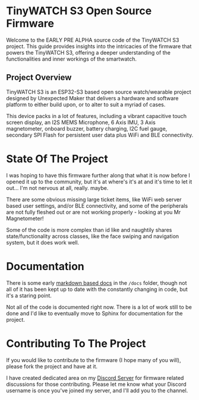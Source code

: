 # TinyWATCH S3 Open Source Firmware
Welcome to the EARLY PRE ALPHA source code of the TinyWATCH S3 project. This guide provides insights into the intricacies of the firmware that powers the TinyWATCH S3, offering a deeper understanding of the functionalities and inner workings of the smartwatch.

## Project Overview
TinyWATCH S3 is an ESP32-S3 based open source watch/wearable project designed by Unexpected Maker that delivers a hardware and software platform to either build upon, or to alter to suit a myriad of cases.

This device packs in a lot of features, including a vibrant capacitive touch screen display, an I2S MEMS Microphone, 6 Axis IMU, 3 Axis magnetometer, onboard buzzer, battery charging, I2C fuel gauge, secondary SPI Flash for persistent user data plus WiFi and BLE connectivity.

# State Of The Project
I was hoping to have this firmware further along that what it is now before I opened it up to the community, but it's at where's it's at and it's time to let it out... I'm not nervous at all, really. maybe.

There are some obvious missing large ticket items, like WiFi web server based user settings, and/or BLE connectivity, and some of the peripherals are not fully fleshed out or are not working properly - looking at you Mr Magnetometer!

Some of the code is more complex than id like and naughtily shares state/functionality across classes, like the face swiping and navigation system, but it does work well.

# Documentation
There is some early [markdown based docs](tw_docs.md) in the `/docs` folder, though not all of it has been kept up to date with the constantly changing in code, but it's a staring point.

Not all of the code is documented right now. There is a lot of work still to be done and I'd like to eventually move to Sphinx for documentation for the project.

# Contributing To The Project
If you would like to contribute to the firmware (I hope many of you will), please fork the project and have at it.

I have created dedicated area on my [Discord Server](https://discord.gg/ZUfpFUTbda) for firmware related discussions for those contributing. Please let me know what your Discord username is once you've joined my server, and I'll add you to the channel.
